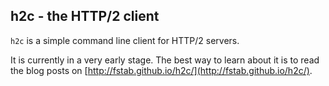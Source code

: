 h2c - the HTTP/2 client
-----------------------

`h2c` is a simple command line client for HTTP/2 servers.

It is currently in a very early stage. The best way to learn about it is to read the blog posts on [http://fstab.github.io/h2c/](http://fstab.github.io/h2c/).
